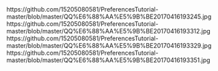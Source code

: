 <body>
https://github.com/15205080581/PreferencesTutorial-master/blob/master/QQ%E6%88%AA%E5%9B%BE20170416193245.jpg
https://github.com/15205080581/PreferencesTutorial-master/blob/master/QQ%E6%88%AA%E5%9B%BE20170416193312.jpg
https://github.com/15205080581/PreferencesTutorial-master/blob/master/QQ%E6%88%AA%E5%9B%BE20170416193329.jpg
https://github.com/15205080581/PreferencesTutorial-master/blob/master/QQ%E6%88%AA%E5%9B%BE20170416193351.jpg
</body>
